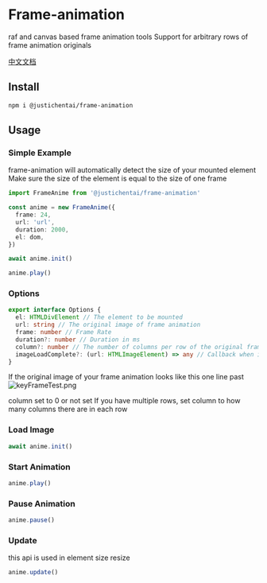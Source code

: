 # Frame-animation

raf and canvas based frame animation tools
Support for arbitrary rows of frame animation originals

[中文文档](https://juejin.cn/post/7130862826486235167)

## Install

```bash
npm i @justichentai/frame-animation
```

## Usage

### Simple Example

frame-animation will automatically detect the size of your mounted element
Make sure the size of the element is equal to the size of one frame
```ts
import FrameAnime from '@justichentai/frame-animation'

const anime = new FrameAnime({  
  frame: 24,  
  url: 'url',  
  duration: 2000,  
  el: dom,  
})  

await anime.init()

anime.play()
```

### Options

```ts
export interface Options {
  el: HTMLDivElement // The element to be mounted  
  url: string // The original image of frame animation 
  frame: number // Frame Rate  
  duration?: number // Duration in ms  
  column?: number // The number of columns per row of the original frame animation; 0 mean only one line;Default 0  
  imageLoadComplete?: (url: HTMLImageElement) => any // Callback when image is loaded  
}
```

If the original image of your frame animation looks like this one line past
![keyFrameTest.png](https://p9-juejin.byteimg.com/tos-cn-i-k3u1fbpfcp/9f6ef5f987184bb196f796533166d5a1~tplv-k3u1fbpfcp-watermark.image?)

column set to 0 or not set
If you have multiple rows, set column to how many columns there are in each row

### Load Image

```ts
await anime.init()
```

### Start Animation

```ts
anime.play()
```

### Pause Animation

```ts
anime.pause()
```

### Update

this api is used in element size resize
```ts
anime.update()
```
